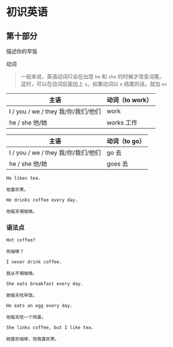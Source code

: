 # 初识英语

## 第十部分

描述你的早饭

动词

> 一般来说，英语动词只会在出现 `he` 和 `she` 的时候才改变词尾。  
> 这时，可以在动词后面加上 `s`。如果动词以 `o` 结尾的话，就加 `es`

| 主语                                | 动词（to work） |
| ----------------------------------- | --------------- |
| I / you / we / they 我/你/我们/他们 | work            |
| he / she 他/她                      | works 工作      |

| 主语                                | 动词（to go） |
| ----------------------------------- | ------------- |
| I / you / we / they 我/你/我们/他们 | go 去         |
| he / she 他/她                      | goes 去       |

```text
He likes tea.

他喜欢茶。
```

```text
He drinks coffee every day.

他每天喝咖啡。
```

### 语法点

```text
Hot coffee?

热咖啡？
```

```text
I never drink coffee.

我从不喝咖啡。
```

```text
She eats breakfast every day.

她每天吃早饭。
```

```text
He eats an egg every day.

他每天吃一个鸡蛋。
```

```text
She links coffee, but I like tea.

她喜欢咖啡，但我喜欢茶。
```
